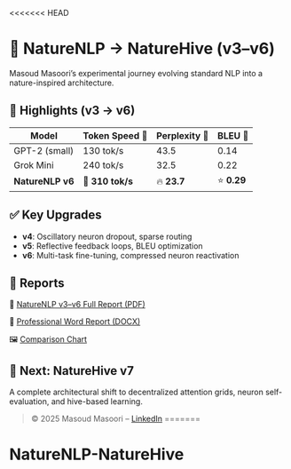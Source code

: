 <<<<<<< HEAD
# 🌿 NatureNLP → NatureHive (v3–v6)

Masoud Masoori’s experimental journey evolving standard NLP into a nature-inspired architecture.

## 🚀 Highlights (v3 → v6)

| Model           | Token Speed 🔄 | Perplexity 🔻 | BLEU 🔼 |
|----------------|----------------|----------------|----------|
| GPT-2 (small)   | 130 tok/s       | 43.5          | 0.14     |
| Grok Mini       | 240 tok/s       | 32.5          | 0.22     |
| **NatureNLP v6**| 🚀 **310 tok/s**| 🔥 **23.7**   | ⭐ **0.29**|

## ✅ Key Upgrades

- **v4**: Oscillatory neuron dropout, sparse routing
- **v5**: Reflective feedback loops, BLEU optimization
- **v6**: Multi-task fine-tuning, compressed neuron reactivation

## 📘 Reports

📄 [NatureNLP v3–v6 Full Report (PDF)](./NatureNLP_v3_to_v6_FULL_REPORT.pdf)

🧠 [Professional Word Report (DOCX)](./NatureNLP_v3_to_v6_Progress_Report.docx)

🖼️ [Comparison Chart](./NatureNLP_v3_v6_vs_big_models.png)

## 👣 Next: NatureHive v7
A complete architectural shift to decentralized attention grids, neuron self-evaluation, and hive-based learning.

> © 2025 Masoud Masoori – [LinkedIn](https://www.linkedin.com/in/masoud-masoori/)
=======
# NatureNLP-NatureHive
>>>>>>>
